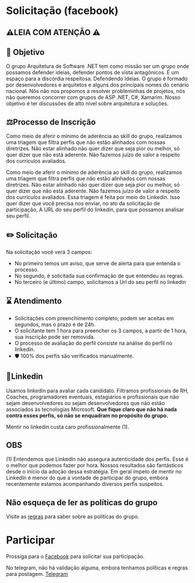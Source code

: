 # Solicitação (facebook)

## ⚠️LEIA COM ATENÇÃO ⚠️

## 🎯 Objetivo

O grupo Arquitetura de Software .NET tem como missão ser um grupo onde possamos defender ideias, defender pontos de vista antagônicos. É um espaço para a discórdia respeitosa. Defendendo Ideias. O grupo é formado por desenvolvedores e arquitetos e alguns dos principais nomes do cenário nacional. 
Nós não nos propomos a resolver probleminhas de projetos, nós não queremos concorrer com grupos de ASP .NET, C#, Xamarim. Nosso objetivo é ter discussões de alto nível sobre arquitetura e soluções.

## ⚖️Processo de Inscrição

Como meio de aferir o mínimo de aderência ao skill do grupo, realizamos uma triagem que filtra perfis que não estão alinhados com nossas diretrizes. 
Não estar alinhado não quer dizer que seja pior ou melhor, só quer dizer que não está aderente. Não fazemos juízo de valor a respeito dos currículos avaliados.

Como meio de aferir o mínimo de aderência ao skill do grupo, realizamos uma triagem que filtra perfis que não estão alinhados com nossas diretrizes. 
Não estar alinhado não quer dizer que seja pior ou melhor, só quer dizer que não está aderente. Não fazemos juízo de valor a respeito dos currículos avaliados.
Essa triagem é feita por meio do Linkedin. 
Isso quer dizer que você precisa nos enviar, no ato da solicitação de participação, A URL do seu perfil do linkedin, para que possamos analisar seu perfil.


## ✏️ Solicitação

Na solicitação você verá 3 campos: 
- No primeiro temos um aviso, que serve de alerta para que entenda o processo.
- No segundo, é solicitada sua confirmação de que entendeu as regras.
- No terceiro (e último) campo, solicitamos a Url do seu perfil no linkedin

## ⌛️ Atendimento

- Solicitações com preenchimento completo, podem ser aceitas em segundos, mas o prazo é de 24h.
- O solicitante tem 1 hora para preencher os 3 campos, a partir de 1 hora, sua inscrição pode ser removida.
- O processo de avaliação do perfil consiste na análise do perfil no linkedin. 
- 🛡 100% dos perfís são verificados manualmente.

## 🔎Linkedin

Usamos linkedin para avaliar cada candidato. Filtramos profissionais de RH, Coaches, programadores eventuais, estagiários e profissionais que não sejam desenvolvedores ou sejam desenvolvedores que não estão associados às tecnologias Microsoft. **Que fique claro que não há nada contra esses perfis, só não se enquadram no propósito do grupo.**

Mentir no linkedin custa caro profissionalmente (1).

## OBS
(1) Entendemos que LinkedIn não assegura autenticidade dos perfis. Esse é o melhor que podemos fazer por hora. Nossos resultados são fantásticos desde o início da adoção dessa estratégia. Em geral ímpeto de mentir no LinkedIn é menor do que a vontade de participar do grupo, embora recentemente estamos acompanhando diversos perfis suspeitos.


## Não esqueça de ler as políticas do grupo
Visite as [regras](https://github.com/arquiteturadotnet/about/blob/master/README.md) para saber sobre as políticas do grupo.

# Participar

Prossiga para o [Facebook](https://www.facebook.com/groups/arquiteturadotnet/) para solicitar sua participação.

No telegram, não há validação alguma, embora tenhamos políticas e regras para postagem. [Telegram](https://t.me/arquiteturadotnet)
